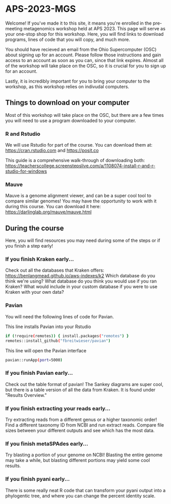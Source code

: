 # APS-2023-MGS
Welcome! If you've made it to this site, it means you're enrolled in the pre-meeting metagenomics workshop held at APS 2023. This page will serve as your one-stop shop for this workshop. Here, you will find links to download programs, lines of code that you will copy, and much more. 

You should have recieved an email from the Ohio Supercomputer (OSC) about signing up for an account. Please follow those instructions and gain access to an account as soon as you can, since that link expires. Almost all of the workshop will take place on the OSC, so it is crucial for you to sign up for an account. 

Lastly, it is incredibly important for you to bring your computer to the workshop, as this workshop relies on indivudal computers. 

## Things to download on your computer
Most of this workshop will take place on the OSC, but there are a few times you will need to use a program downloaded to your computer. 

### R and Rstudio
We will use Rstudio for part of the course. You can download them at: https://cran.rstudio.com and https://posit.co

This guide is a comprehensive walk-through of downloading both: https://teacherscollege.screenstepslive.com/a/1108074-install-r-and-r-studio-for-windows

### Mauve
Mauve is a genome alignment viewer, and can be a super cool tool to compare similar genomes! You may have the opportunity to work with it during this course. You can download it here: https://darlinglab.org/mauve/mauve.html

## During the course
Here, you will find resources you may need during some of the steps or if you finish a step early!

### If you finish Kraken early...
Check out all the databases that Kraken offers: https://benlangmead.github.io/aws-indexes/k2
Which database do you think we're using?
What database do you think you would use if you ran Kraken?
What would include in your custom database if you were to use Kraken with your own data?

### Pavian

You will need the following lines of code for Pavian. 

This line installs Pavian into your Rstudio
```bash
if (!require(remotes)) { install.packages("remotes") }
remotes::install_github("fbreitwieser/pavian")
```
This line will open the Pavian interface
```bash
pavian::runApp(port=5000)
```

### If you finish Pavian early...
Check out the table format of pavian! The Sankey diagrams are super cool, but there is a table version of all the data from Kraken. It is found under "Results Overview." 

### If you finish extracting your reads early...
Try extracting reads from a different genus or a higher taxonomic order! Find a different taxonomy ID from NCBI and run extract reads. Compare file sizes between your different outputs and see which has the most data.

### If you finish metaSPAdes early...
Try blasting a portion of your genome on NCBI! Blasting the entire genome may take a while, but blasting different portions may yield some cool results. 

### If you finish pyani early...
There is some really neat R code that can transform your pyani output into a phylogentic tree, and where you can change the percent identity scale. 
